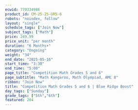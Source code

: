 ```yaml
---
ecwid: 770334986
product_id: CM-25-25-GR5-6
robots: "noindex, follow"
layout: "single"
schedule_tags: ["Join Now"]
subject_tags: ["Math"]
price: 249.99
price_unit: "per month"
duration: "6 Months+"
category: "Ongoing"
weight: "34"
end_date: "2025-05-16"
start_time: "3:30"
end_time: "5:00"
page_title: "Competition Math Grades 5 and 6"
page_subtitle: "Math Kangaroo, Math Olympiad, AMC 8"
ribbon: "Join Now"
title: "Competition Math Grades 5 and 6 | Blue Ridge Boost"
day_tags: ["Sunday"]
grade_tags: ["5th","6th"]
featured: 204
---
```

